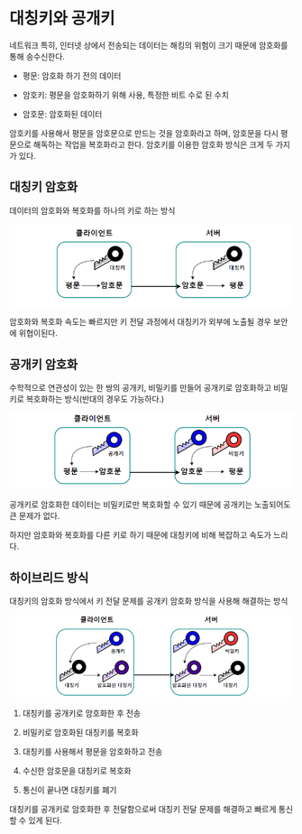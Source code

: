 # 대칭키와 공개키

네트워크 특히, 인터넷 상에서 전송되는 데이터는 해킹의 위험이 크기 때문에 암호화를 통해 송수신한다.

* 평문: 암호화 하기 전의 데이터

* 암호키: 평문을 암호화하기 위해 사용, 특정한 비트 수로 된 수치

* 암호문: 암호화된 데이터

암호키를 사용해서 평문을 암호문으로 만드는 것을 암호화라고 하며, 암호문을 다시 평문으로 해독하는 작업을 복호화라고 한다. 암호키를 이용한 암호화 방식은 크게 두 가지가 있다.

## 대칭키 암호화

데이터의 암호화와 복호화를 하나의 키로 하는 방식

![Alt text](<이미지/대칭키 암호화.png>)

암호화와 복호화 속도는 빠르지만 키 전달 과정에서 대칭키가 외부에 노출될 경우 보안에 위협이된다.

## 공개키 암호화

수학적으로 연관성이 있는 한 쌍의 공개키, 비밀키를 만들어 공개키로 암호화하고 비밀키로 복호화하는 방식(반대의 경우도 가능하다.)

![Alt text](<이미지/공개키 암호화.png>)

공개키로 암호화한 데이터는 비밀키로만 복호화할 수 있기 때문에 공개키는 노출되어도 큰 문제가 없다.

하지만 암호화와 복호화를 다른 키로 하기 때문에 대칭키에 비해 복잡하고 속도가 느리다.

## 하이브리드 방식

대칭키의 암호화 방식에서 키 전달 문제를 공개키 암호화 방식을 사용해 해결하는 방식

![Alt text](<이미지/하이브리드 방식.png>)

1. 대칭키를 공개키로 암호화한 후 전송

2. 비밀키로 암호화된 대칭키를 복호화

3. 대칭키를 사용해서 평문을 암호화하고 전송

4. 수신한 암호문을 대칭키로 복호화

5. 통신이 끝나면 대칭키를 폐기

대칭키를 공개키로 암호화한 후 전달함으로써 대칭키 전달 문제를 해결하고 빠르게 통신할 수 있게 된다.